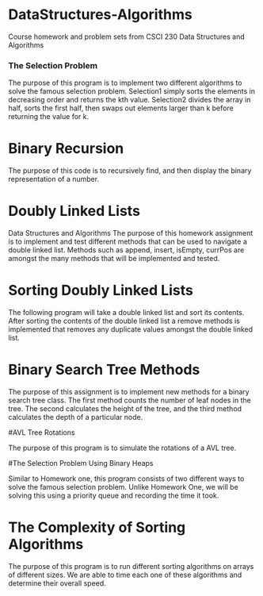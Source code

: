 # DataStructures-Algorithms
Course homework and problem sets from CSCI 230 Data Structures and Algorithms



### The Selection Problem

The purpose of this program is to implement two different algorithms to solve the famous selection problem. Selection1 simply sorts the elements in decreasing order and returns the kth value. Selection2 divides the array in half, sorts the first half, then swaps out elements larger than k before returning the value for k.



# Binary Recursion

The purpose of this code is to recursively find, and then display the binary representation of a number.


# Doubly Linked Lists

 Data Structures and Algorithms
 The purpose of this homework assignment is to implement and test different methods
 that can be used to navigate a double linked list. Methods such as append, insert, isEmpty,
 currPos are amongst the many methods that will be implemented and tested.


# Sorting Doubly Linked Lists

The following program will take a double linked list and sort its contents. After sorting the contents of the double linked list a remove methods is implemented that removes any duplicate values amongst the double linked list.



# Binary Search Tree Methods

The purpose of this assignment is to implement new methods for a binary search tree class. The first method counts the number of leaf nodes in the tree. The second calculates the height of the tree, and the third method calculates the depth of a particular node.


#AVL Tree Rotations


The purpose of this program is to simulate the rotations of a AVL tree.


#The Selection Problem Using Binary Heaps

Similar to Homework one, this program consists of two different ways to solve the famous selection problem. Unlike Homework One, we will be solving this using a priority queue and recording the time it took.

# The Complexity of Sorting Algorithms

The purpose of this program is to run different sorting algorithms on arrays of different sizes. We are able to time each one of these algorithms and determine their overall speed.
